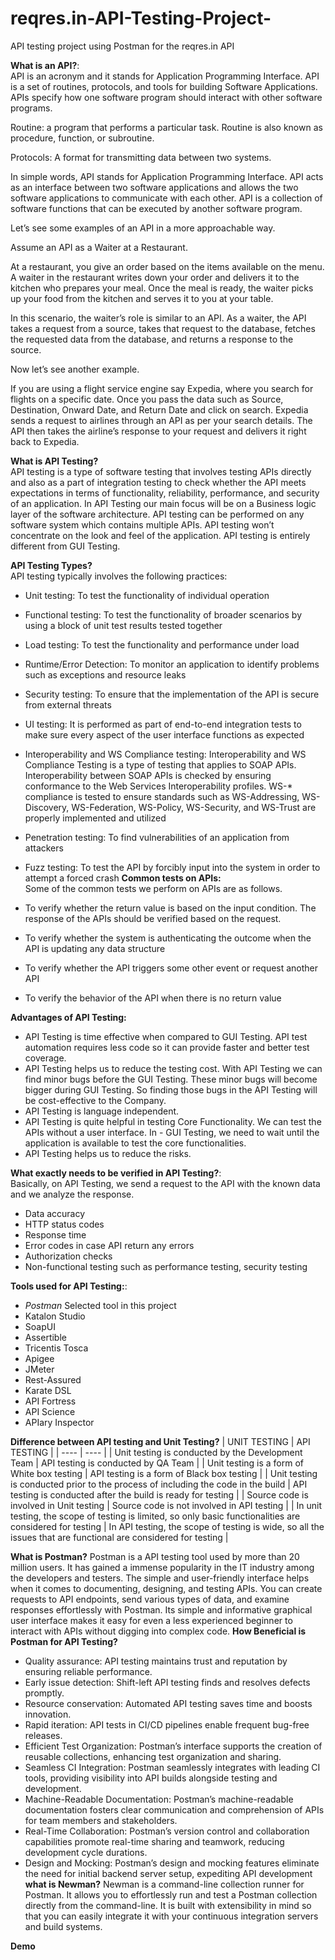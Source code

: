 # reqres.in-API-Testing-Project-
API testing project using Postman for the reqres.in API

**What is an API?**:  
API is an acronym and it stands for Application Programming Interface. API is a set of routines, protocols, and tools for building Software Applications. APIs specify how one software program should interact with other software programs.
  
Routine: a program that performs a particular task. Routine is also known as procedure, function, or subroutine.

Protocols: A format for transmitting data between two systems.

In simple words, API stands for Application Programming Interface. API acts as an interface between two software applications and allows the two software applications to communicate with each other. API is a collection of software functions that can be executed by another software program.

Let’s see some examples of an API in a more approachable way.

Assume an API as a Waiter at a Restaurant.

At a restaurant, you give an order based on the items available on the menu. A waiter in the restaurant writes down your order and delivers it to the kitchen who prepares your meal. Once the meal is ready, the waiter picks up your food from the kitchen and serves it to you at your table.

In this scenario, the waiter’s role is similar to an API. As a waiter, the API takes a request from a source, takes that request to the database, fetches the requested data from the database, and returns a response to the source.

Now let’s see another example.

If you are using a flight service engine say Expedia, where you search for flights on a specific date. Once you pass the data such as Source, Destination, Onward Date, and Return Date and click on search. Expedia sends a request to airlines through an API as per your search details. The API then takes the airline’s response to your request and delivers it right back to Expedia.


**What is API Testing?**  
API testing is a type of software testing that involves testing APIs directly and also as a part of integration testing to check whether the API meets expectations in terms of functionality, reliability, performance, and security of an application. In API Testing our main focus will be on a Business logic layer of the software architecture. API testing can be performed on any software system which contains multiple APIs. API testing won’t concentrate on the look and feel of the application. API testing is entirely different from GUI Testing.

**API Testing Types?**  
API testing typically involves the following practices:

- Unit testing: To test the functionality of individual operation
- Functional testing: To test the functionality of broader scenarios by using a block of unit test results tested together
- Load testing: To test the functionality and performance under load
- Runtime/Error Detection: To monitor an application to identify problems such as exceptions and resource leaks
- Security testing: To ensure that the implementation of the API is secure from external threats
- UI testing: It is performed as part of end-to-end integration tests to make sure every aspect of the user interface functions as expected
- Interoperability and WS Compliance testing: Interoperability and WS Compliance Testing is a type of testing that applies to SOAP APIs. Interoperability between SOAP APIs is checked by ensuring conformance to the Web Services Interoperability profiles. WS-* compliance is tested to ensure standards such as WS-Addressing, WS-Discovery, WS-Federation, WS-Policy, WS-Security, and WS-Trust are properly implemented and utilized
- Penetration testing: To find vulnerabilities of an application from attackers
- Fuzz testing: To test the API by forcibly input into the system in order to attempt a forced crash
**Common tests on APIs:**  
Some of the common tests we perform on APIs are as follows.

- To verify whether the return value is based on the input condition. The response of the APIs should be verified based on the request.
- To verify whether the system is authenticating the outcome when the API is updating any data structure
- To verify whether the API triggers some other event or request another API
- To verify the behavior of the API when there is no return value

**Advantages of API Testing:**  
- API Testing is time effective when compared to GUI Testing. API test automation requires less code so it can provide faster and better test coverage.
- API Testing helps us to reduce the testing cost. With API Testing we can find minor bugs before the GUI Testing. These minor bugs will become bigger during GUI Testing. So finding those bugs in the API Testing will be cost-effective to the Company.
- API Testing is language independent.
- API Testing is quite helpful in testing Core Functionality. We can test the APIs without a user interface. In - GUI Testing, we need to wait until the application is available to test the core functionalities.
- API Testing helps us to reduce the risks.

**What exactly needs to be verified in API Testing?**:  
Basically, on API Testing, we send a request to the API with the known data and we analyze the response.
- Data accuracy
- HTTP status codes
- Response time
- Error codes in case API return any errors
- Authorization checks
- Non-functional testing such as performance testing, security testing

**Tools used for API Testing:**:
- *Postman* Selected tool in this project
- Katalon Studio
- SoapUI
- Assertible
- Tricentis Tosca
- Apigee
- JMeter
- Rest-Assured
- Karate DSL
- API Fortress
- API Science
- APIary Inspector

**Difference between API testing and Unit Testing?**
| UNIT TESTING | API TESTING |
| ---- | ---- |
| Unit testing is conducted by the Development Team | API testing is conducted by QA Team |
| Unit testing is a form of White box testing | API testing is a form of Black box testing     |
| Unit testing is conducted prior to the process of including the code in the build | API testing is conducted after the build is ready for testing |
| Source code is involved in Unit testing | Source code is not involved in API testing |
| In unit testing, the scope of testing is limited, so only basic functionalities are considered for testing | In API testing, the scope of testing is wide, so all the issues that are functional are considered for testing      |


**What is Postman?**
Postman is a API testing tool used by more than 20 million users. It has gained a immense popularity in the IT industry among the developers and testers. The simple and user-friendly interface helps when it comes to documenting, designing, and testing APIs. You can create requests to API endpoints, send various types of data, and examine responses effortlessly with Postman. Its simple and informative graphical user interface makes it easy for even a less experienced beginner to interact with APIs without digging into complex code.
**How Beneficial is Postman for API Testing?**
- Quality assurance: API testing maintains trust and reputation by ensuring reliable performance.
- Early issue detection: Shift-left API testing finds and resolves defects promptly.
- Resource conservation: Automated API testing saves time and boosts innovation.
- Rapid iteration: API tests in CI/CD pipelines enable frequent bug-free releases.
- Efficient Test Organization: Postman’s interface supports the creation of reusable collections, enhancing test organization and sharing.
- Seamless CI Integration: Postman seamlessly integrates with leading CI tools, providing visibility into API builds alongside testing and development. 
- Machine-Readable Documentation: Postman’s machine-readable documentation fosters clear communication and comprehension of APIs for team members and stakeholders.
- Real-Time Collaboration: Postman’s version control and collaboration capabilities promote real-time sharing and teamwork, reducing development cycle durations. 
- Design and Mocking: Postman’s design and mocking features eliminate the need for initial backend server setup, expediting API development
**what is Newman?**
Newman is a command-line collection runner for Postman. It allows you to effortlessly run and test a Postman collection directly from the command-line. It is built with extensibility in mind so that you can easily integrate it with your continuous integration servers and build systems.

**Demo**
  


